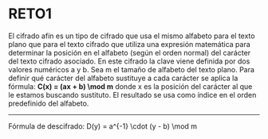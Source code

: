# RETO1

El cifrado afín es un tipo de cifrado que usa el mismo alfabeto para el texto plano que para el texto cifrado que utiliza una expresión matemática para determinar la posición en el alfabeto (según el orden normal) del carácter del texto cifrado asociado.
En este cifrado la clave viene definida por dos valores numéricos a y b. Sea m el tamaño de alfabeto del texto plano. Para definir qué carácter del alfabeto sustituye a cada carácter se aplica la fórmula:
**C(x) = (ax + b) \mod m**
donde x es la posición del carácter al que le estamos buscando sustituto. El resultado se usa como índice en el orden predefinido del alfabeto.
***
Fórmula de descifrado:
D(y) = a^{-1} \cdot (y - b) \mod m


